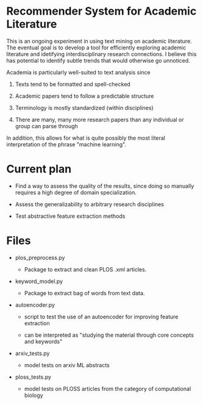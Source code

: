 # Recommender System for Academic Literature
This is an ongoing experiment in using text mining on academic literature. The eventual goal is to develop a tool for efficiently exploring academic literature and idetifying interdisciplinary research connections. I believe this has potential to identify subtle trends that would otherwise go unnoticed.

Academia is particularly well-suited to text analysis since

1) Texts tend to be formatted and spell-checked

2) Academic papers tend to follow a predictable structure

3) Terminology is mostly standardized (within disciplines)

4) There are many, many more research papers than any individual or group can parse through

In addition, this allows for what is quite possibly the most literal interpretation of the phrase "machine learning".

# Current plan
- Find a way to assess the quality of the results, since doing so manually requires a high degree of domain specialization.

- Assess the generalizability to arbitrary research disciplines

- Test abstractive feature extraction methods

# Files

- plos_preprocess.py

  - Package to extract and clean PLOS .xml articles.

- keyword_model.py

  - Package to extract bag of words from text data.

- autoencoder.py

  - script to test the use of an autoencoder for improving feature extraction

  - can be interpreted as "studying the material through core concepts and keywords"

- arxiv_tests.py

  - model tests on arxiv ML abstracts

- ploss_tests.py

  - model tests on PLOSS articles from the category of computational biology
